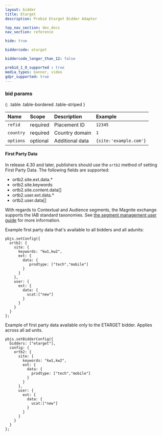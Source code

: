```yaml
---
layout: bidder
title: Etarget
description: Prebid Etarget Bidder Adaptor 

top_nav_section: dev_docs
nav_section: reference

hide: true

biddercode: etarget

biddercode_longer_than_12: false

prebid_1_0_supported : true
media_types: banner, video
gdpr_supported: true
---
```



### bid params

{: .table .table-bordered .table-striped }

| Name | Scope | Description | Example |
| :--- | :---- | :---------- | :------ |
| `refid` | required | Placement ID | `12345` |
| `country` | required | Country domain | `1` |
| `options` | optional | Additional data | `{site:'example.com'}` |

#### First Party Data

In release 4.30 and later, publishers should use the `ortb2` method of setting First Party Data. The following fields are supported:
- ortb2.site.ext.data.*
- ortb2.site.keywords
- ortb2.site.content.data[]
- ortb2.user.ext.data.*
- ortb2.user.data[]

With regards to Contextual and Audience segments, the Magnite exchange supports the IAB standard taxonomies. See [the segment management user guide](https://resources.rubiconproject.com/resource/publisher-resources/segment-management-user-guide/) for more information.

Example first party data that's available to all bidders and all adunits:
```
pbjs.setConfig({
  ortb2: {
    site: {
      keywords: "kw1,kw2",            
      ext: {
        data: {
           prodtype: ["tech","mobile"] 
        }
      }
    },
    user: {
      ext: {
        data: {
          ucat:["new"]                 
        }
      }
    }
  }
};
```

Example of first party data available only to the ETARGET bidder. Applies across all ad units.
```
pbjs.setBidderConfig({
  bidders: ["etarget"],
  config: {
    ortb2: {
      site: {
        keywords: "kw1,kw2",             
        ext: {
          data: {
            prodtype: ["tech","mobile"]  
          }
        }
      },
      user: {
        ext: {
          data: {
            ucat:["new"]                 
          }
        }
      }
    }
  }
};
```
